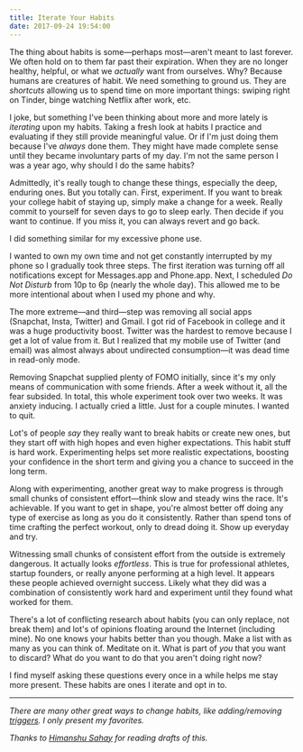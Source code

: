 ```yaml
---
title: Iterate Your Habits
date: 2017-09-24 19:54:00
---
```


The thing about habits is some—perhaps most—aren't meant to last forever. We often hold on to them far past their expiration. When they are no longer healthy, helpful, or what we *actually* want from ourselves. Why? Because humans are creatures of habit. We need something to ground us. They are *shortcuts* allowing us to spend time on more important things: swiping right on Tinder, binge watching Netflix after work, etc.

I joke, but something I've been thinking about more and more lately is *iterating* upon my habits. Taking a fresh look at habits I practice and evaluating if they still provide meaningful value. Or if I'm just doing them because I've *always* done them. They might have made complete sense until they became involuntary parts of my day. I'm not the same person I was a year ago, why should I do the same habits?

Admittedly, it's really tough to change these things, especially the deep, enduring ones. But you totally can. First, experiment. If you want to break your college habit of staying up, simply make a change for a week. Really commit to yourself for seven days to go to sleep early. Then decide if you want to continue. If you miss it, you can always revert and go back.

I did something similar for my excessive phone use.

I wanted to own my own time and not get constantly interrupted by my phone so I gradually took three steps. The first iteration was turning off all notifications except for Messages.app and Phone.app. Next, I scheduled *Do Not Disturb* from 10p to 6p (nearly the whole day). This allowed me to be more intentional about when I used my phone and why.

The more extreme—and third—step was removing all social apps (Snapchat, Insta, Twitter) and Gmail. I got rid of Facebook in college and it was a huge productivity boost. Twitter was the hardest to remove because I get a lot of value from it. But I realized that my mobile use of Twitter (and email) was almost always about undirected consumption—it was dead time in read-only mode.

Removing Snapchat supplied plenty of FOMO initially, since it's my only means of communication with some friends. After a week without it, all the fear subsided. In total, this whole experiment took over two weeks. It was anxiety inducing. I actually cried a little. Just for a couple minutes. I wanted to quit. 

Lot's of people *say* they really want to break habits or create new ones, but they start off with high hopes and even higher expectations. This habit stuff is hard work. Experimenting helps set more realistic expectations, boosting your confidence in the short term and giving you a chance to succeed in the long term.

Along with experimenting, another great way to make progress is through small chunks of consistent effort—think slow and steady wins the race. It's achievable. If you want to get in shape, you're almost better off doing any type of exercise as long as you do it consistently. Rather than spend tons of time crafting the perfect workout, only to dread doing it. Show up everyday and try.

Witnessing small chunks of consistent effort from the outside is extremely dangerous. It actually looks *effortless*. This is true for professional athletes, startup founders, or really anyone performing at a high level. It appears these people achieved overnight success. Likely what they did was a combination of consistently work hard and experiment until they found what worked for them.

There's a lot of conflicting research about habits (you can only replace, not break them) and lot's of opinions floating around the Internet (including mine). No one knows your habits better than you though. Make a list with as many as you can think of. Meditate on it. What is part of *you* that you want to discard? What do you want to do that you aren't doing right now?

I find myself asking these questions every once in a while helps me stay more present. These habits are ones I iterate and opt in to.

***

*There are many other great ways to change habits, like adding/removing [triggers](https://duckduckgo.com/?q=habit+triggers). I only present my favorites.*

*Thanks to [Himanshu Sahay](https://www.linkedin.com/in/himanshusahay/) for reading drafts of this.*
